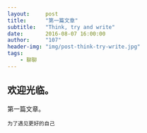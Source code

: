 ```yaml
---
layout:     post
title:      "第一篇文章"
subtitle:   "Think, try and write"
date:       2016-08-07 16:00:00
author:     "107"
header-img: "img/post-think-try-write.jpg"
tags:
    - 聊聊
---
```


## 欢迎光临。

第一篇文章。

```
为了遇见更好的自己
```
